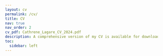 ```yaml
---
layout: cv
permalink: /cv/
title: CV
nav: true
nav_order: 2
cv_pdf: Cathrene_Lagare_CV_2024.pdf
description: A comprehensive version of my CV is available for download by clicking the PDF icon.
toc:
  sidebar: left
---
```

